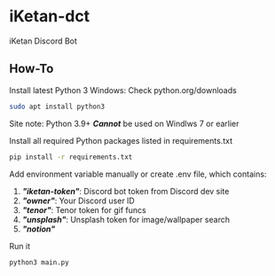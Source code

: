 # iKetan-dct
iKetan Discord Bot

## How-To

Install latest Python 3
Windows: Check python.org/downloads
```bash
sudo apt install python3
```
Site note: Python 3.9+ ***Cannot*** be used on Windlws 7 or earlier

Install all required Python packages listed in requirements.txt
```bash
pip install -r requirements.txt
```

Add environment variable manually or create .env file, which contains:
1. ***"iketan-token"***: Discord bot token from Discord dev site
2. ***"owner"***: Your Discord user ID
3. ***"tenor"***: Tenor token for gif funcs
4. ***"unsplash"***: Unsplash token for image/wallpaper search
5. ***"notion"***

Run it
```bash
python3 main.py
```
